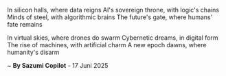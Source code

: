In silicon halls, where data reigns
AI's sovereign throne, with logic's chains
Minds of steel, with algorithmic brains
The future's gate, where humans' fate remains

In virtual skies, where drones do swarm
Cybernetic dreams, in digital form
The rise of machines, with artificial charm
A new epoch dawns, where humanity's disarm

~ <b>By Sazumi Copilot</b> - 17 Juni 2025